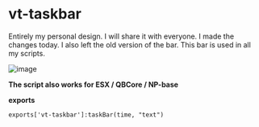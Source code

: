 # vt-taskbar
Entirely my personal design. I will share it with everyone. I made the changes today. I also left the old version of the bar. This bar is used in all my scripts.

![image](https://i.imgur.com/MbihqVP.png)

**The script also works for ESX / QBCore / NP-base**

**exports**
```
exports['vt-taskbar']:taskBar(time, "text")
```
